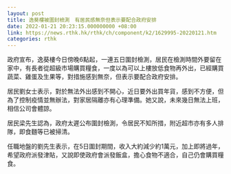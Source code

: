 ```yaml
---
layout: post
title: 逸葵樓被圍封檢測　有居民感無奈但表示要配合政府安排
date: 2022-01-21 20:23:15.000000000 +08:00
link: https://news.rthk.hk/rthk/ch/component/k2/1629995-20220121.htm
categories: rthk
---
```


政府宣布，逸葵樓今日傍晚6點起，一連五日圍封檢測，居民在檢測時間外要留在家中，有長者從超級市場購買糧食，一度以為可以上樓放低食物再外出，已經購買蔬菜、雞蛋及生果等，對措施感到無奈，但表示要配合政府安排。

居民劉女士表示，對於無法外出感到不開心，近日要外出買年貨，感到不方便，但為了控制疫情並無辦法，對家居隔離亦有心理準備。她又說，未來幾日無法上班，相信公司會體諒。

居民梁先生認為，政府太遲公布圍封檢測，令居民不知所措，附近超市亦有多人排隊，即食麵等已被掃清。

任職地盤的劉先生表示，在5日圍封期間，收入大約減少約1萬元，加上即將過年，希望政府派發津貼，又說即使政府會派發飯盒，擔心食物不適合，自己仍會購買糧食。
